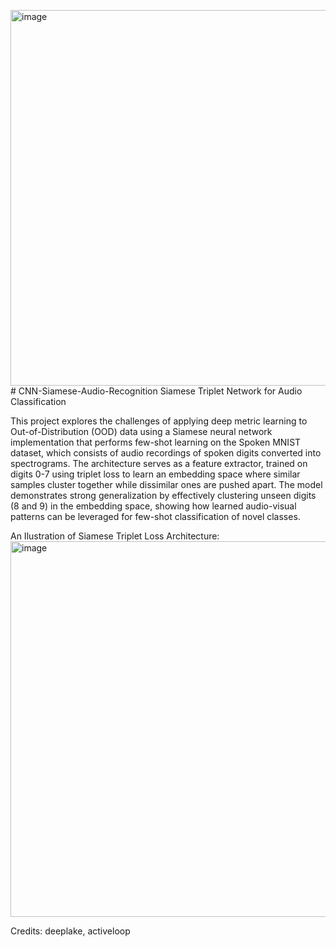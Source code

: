 <img width="601" alt="image" src="https://github.com/user-attachments/assets/2d1dac1c-dbf5-4c66-bee6-33c6ea685266"># CNN-Siamese-Audio-Recognition
Siamese Triplet Network for Audio Classification

This project explores the challenges of applying deep metric learning to Out-of-Distribution (OOD) data using a Siamese neural network implementation that performs few-shot learning on the Spoken MNIST dataset, which consists of audio recordings of spoken digits converted into spectrograms. The architecture serves as a feature extractor, trained on digits 0-7 using triplet loss to learn an embedding space where similar samples cluster together while dissimilar ones are pushed apart. The model demonstrates strong generalization by effectively clustering unseen digits (8 and 9) in the embedding space, showing how learned audio-visual patterns can be leveraged for few-shot classification of novel classes.

An Ilustration of Siamese Triplet Loss Architecture:
<img width="601" alt="image" src="https://github.com/user-attachments/assets/41712434-3efa-4f4e-9829-f4858f405c5a">




Credits: deeplake, activeloop

